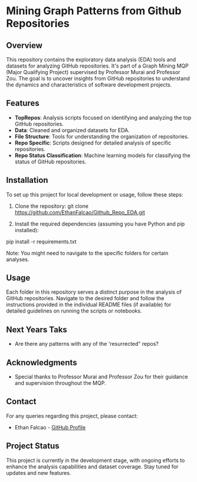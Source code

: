 # Mining Graph Patterns from Github Repositories 

## Overview
This repository contains the exploratory data analysis (EDA) tools and datasets for analyzing GitHub repositories. It's part of a Graph Mining MQP (Major Qualifying Project) supervised by Professor Murai and Professor Zou. The goal is to uncover insights from GitHub repositories to understand the dynamics and characteristics of software development projects.

## Features
- **TopRepos**: Analysis scripts focused on identifying and analyzing the top GitHub repositories.
- **Data**: Cleaned and organized datasets for EDA.
- **File Structure**: Tools for understanding the organization of repositories.
- **Repo Specific**: Scripts designed for detailed analysis of specific repositories.
- **Repo Status Classification**: Machine learning models for classifying the status of GitHub repositories.

## Installation
To set up this project for local development or usage, follow these steps:
1. Clone the repository:
git clone https://github.com/EthanFalcao/Github_Repo_EDA.git

2. Install the required dependencies (assuming you have Python and pip installed):

pip install -r requirements.txt

Note: You might need to navigate to the specific folders for certain analyses.

## Usage
Each folder in this repository serves a distinct purpose in the analysis of GitHub repositories. Navigate to the desired folder and follow the instructions provided in the individual README files (if available) for detailed guidelines on running the scripts or notebooks.

## Next Years Taks
 * Are there any patterns with any of the 'resurrected" repos? 


## Acknowledgments
- Special thanks to Professor Murai and Professor Zou for their guidance and supervision throughout the MQP.

## Contact
For any queries regarding this project, please contact:

- Ethan Falcao - [GitHub Profile](https://github.com/EthanFalcao)

## Project Status
This project is currently in the development stage, with ongoing efforts to enhance the analysis capabilities and dataset coverage. Stay tuned for updates and new features.
